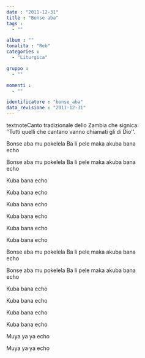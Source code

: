 ```yaml
---
date : "2011-12-31"
title : "Bonse aba"
tags : 
  - ""

album : ""
tonalita : "Reb"
categories : 
  - "Liturgica"

gruppo : 
  - ""

momenti : 
  - ""

identificatore : "bonse_aba"
data_revisione : "2011-12-31"
---
```

  
textnoteCanto tradizionale dello Zambia che signica:  
‘‘Tutti quelli che cantano vanno chiamati gli di Dio''.  
  
  
Bonse aba mu pokelela Ba li pele maka akuba bana	  
		echo  
  
Bonse aba mu pokelela Ba li pele maka akuba bana	  
		echo  
  
Kuba bana		echo   
  
Kuba bana 		echo   
  
Kuba bana		echo    
  
Kuba bana 		echo   
  
Kuba bana	echo    
      
Kuba bana	echo  
  
  
Bonse aba mu pokelela Ba li pele maka akuba bana	  
		echo  
  
Bonse aba mu pokelela Ba li pele maka akuba bana	  
		echo  
  
Kuba bana		echo   
  
Kuba bana 		echo   
  
Kuba bana		echo    
  
Kuba bana 		echo   
  
  
Muya ya ya	echo  
  
Muya ya ya	echo  
  
  
  
